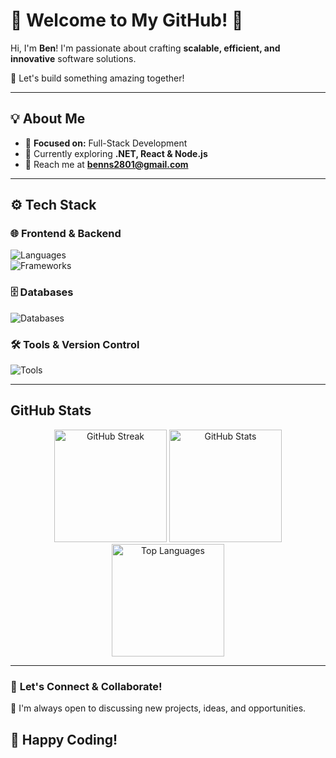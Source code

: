 # 🌟 **Welcome to My GitHub!** 👋  

Hi, I'm **Ben**! I'm passionate about crafting **scalable, efficient, and innovative** software solutions.  

🚀 Let's build something amazing together!  

---

## 💡 **About Me**  
- 🎯 **Focused on:** Full-Stack Development  
- 🌱 Currently exploring **.NET, React & Node.js**  
- 📩 Reach me at **benns2801@gmail.com**  

---

## ⚙️ **Tech Stack**  

### 🌐 **Frontend & Backend**  
![Languages](https://skillicons.dev/icons?i=js,html,css,csharp)  
![Frameworks](https://skillicons.dev/icons?i=react,nodejs,dotnet)  

### 🗄️ **Databases**  
![Databases](https://skillicons.dev/icons?i=mysql,postgres,mongodb)  

### 🛠️ **Tools & Version Control**  
![Tools](https://skillicons.dev/icons?i=git,github,linux,vscode,visualstudio,postman,vs)  

---

## **GitHub Stats**  

<p align="center">
  <img src="https://github-readme-streak-stats.herokuapp.com/?user=Dev-FStacker&theme=tokyonight&hide_border=true" alt="GitHub Streak" height="180px"/>
  <img src="https://github-readme-stats.vercel.app/api?username=Dev-FStacker&show_icons=true&theme=tokyonight&hide_border=true" alt="GitHub Stats" height="180px"/>
  <img src="https://github-readme-stats.vercel.app/api/top-langs/?username=Dev-FStacker&layout=compact&theme=tokyonight&hide_border=true" alt="Top Languages" height="180px"/>
</p>  

---

### 🎯 **Let's Connect & Collaborate!**  
💬 I'm always open to discussing new projects, ideas, and opportunities.  

🚀 **Happy Coding!**  
---

